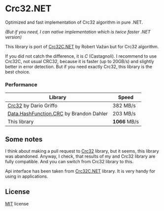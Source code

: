 ﻿# Crc32.NET

Optimized and fast implementation of Crc32 algorithm in pure .NET. 

*(But if you need, I can native implementation which is twice faster .NET version)*

This library is port of [Crc32C.NET](https://crc32c.angeloflogic.com/) by Robert Važan but for Crc32 algorithm. 

If you did not catch the difference, it is *C* (Castagnoli). I recommend to use Crc32C, not usual CRC32, because it is faster (up to 20GB/s) and slightly better in error detection. But if you need exactly Crc32, this library is the best choice.

### Performance

Library | Speed
--------|-------
[Crc32](https://github.com/dariogriffo/Crc32) by Dario Griffo | 382 MB/s
[Data.HashFunction.CRC](https://github.com/brandondahler/Data.HashFunction/) by Brandon Dahler | 203 MB/s
This library | **1066** MB/s

## Some notes

I think about making a pull request to [Crc32](https://github.com/dariogriffo/Crc32) library, but it seems, this library was abandoned. Anyway, I check, that results of my and Crc32 library are fully compatible. And you can switch from Crc32 library to this.

Api interface has been taken from [Crc32C.NET](https://crc32c.angeloflogic.com/) library. It is very handy for using in applications.

## License

[MIT](https://github.com/force-net/Crc32.NET/blob/develop/LICENSE) license
